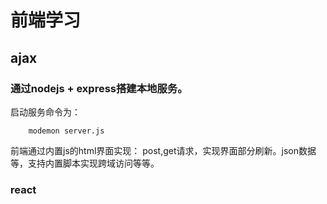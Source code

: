 # 前端学习
## ajax
### 通过nodejs + express搭建本地服务。
启动服务命令为：
```
    modemon server.js
```
前端通过内置js的html界面实现：
    post,get请求，实现界面部分刷新。json数据等，支持内置脚本实现跨域访问等等。
### react

